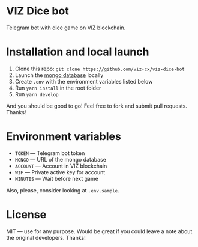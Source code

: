 # VIZ Dice bot

Telegram bot with dice game on VIZ blockchain.

# Installation and local launch

1. Clone this repo: `git clone https://github.com/viz-cx/viz-dice-bot`
2. Launch the [mongo database](https://www.mongodb.com/) locally
3. Create `.env` with the environment variables listed below
4. Run `yarn install` in the root folder
5. Run `yarn develop`

And you should be good to go! Feel free to fork and submit pull requests. Thanks!

# Environment variables

- `TOKEN` — Telegram bot token
- `MONGO` — URL of the mongo database
- `ACCOUNT` — Account in VIZ blockchain
- `WIF` — Private active key for account
- `MINUTES` — Wait before next game

Also, please, consider looking at `.env.sample`.

# License

MIT — use for any purpose. Would be great if you could leave a note about the original developers. Thanks!
